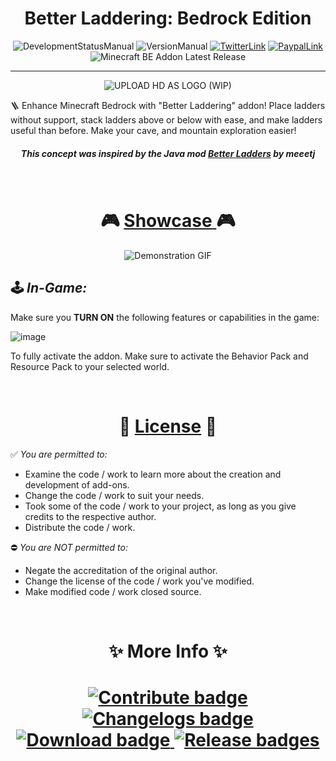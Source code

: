 <h1 align="center"> <strong> Better Laddering: Bedrock Edition </strong> </h1>

<div align="center">

  ![DevelopmentStatusManual](https://img.shields.io/badge/Development-finished-2ea44f?logo=visualstudiocode&logoColor=blue)
  ![VersionManual](https://img.shields.io/badge/Version-v1.0.1-2ea44f?logo=git&logoColor=red)
  [![TwitterLink](https://img.shields.io/badge/Twitter-Follow_@h__YanG__0A-2ea44f?logo=twitter&logoColor=blue)](https://twitter.com/h_YanG_0A)
  [![PaypalLink](https://img.shields.io/badge/Support-Donate-2ea44f?logo=paypal)](https://www.paypal.com/paypalme/DennisAbaigar?country.x=PH&locale.x=en_US)
  ![Minecraft BE Addon Latest Release](https://img.shields.io/github/v/release/Adr-hyng-OSS/Better-Laddering?logo=xbox&logoColor=green&label=Minecraft)
  <!-- [![Release Downloads](https://img.shields.io/badge/dynamic/json?label=Downloads&query=%24%5B0%5D.assets%5B0%5D.download_count&url=https%3A%2F%2Fapi.github.com%2Frepos%2FAdr-hyng-OSS%2FLumber-Axe%2Freleases)](https://github.com/Adr-hyng-OSS/Lumber-Axe/releases/latest) -->
  
</div>


-----

<p align="center"><img src="https://github.com/Adr-hyng/Better-Laddering/assets/95139246/32fe1e8c-e9dc-40e8-b2ae-68f2c22540fc" alt="UPLOAD HD AS LOGO (WIP)"></p>

🪜 Enhance Minecraft Bedrock with "Better Laddering" addon! Place ladders without support, stack ladders above or below with ease, and make ladders useful than before. Make your cave, and mountain exploration easier!

<h5 align="center"> This concept was inspired by the Java mod <a href="https://modrinth.com/mod/better-ladders">Better Ladders</a> by meeetj </h5>
<br>

<h1 align="center" >🎮 <a href="https://youtube.com/playlist?list=PLHMbEPQsIZ9zJ6dVAVO0E1YM5qgYO1iQI"><strong>Showcase</strong> </a> 🎮</h1>

<p align="center"><img src="./res/demo/Ladder-Floor-and-Ceiling.gif" alt="Demonstration GIF"></p>

## 🕹️ *In-Game:*

Make sure you **TURN ON** the following features or capabilities in the game:

![image](https://github.com/Adr-hyng/Better-Laddering/assets/95139246/3877675b-4d30-4286-93c0-1573dc746a23)


To fully activate the addon. Make sure to activate the Behavior Pack and Resource Pack to your selected world.


<br>

<h1 align="center" >📃 <a href="./LICENSE"><strong>License</strong></a> 📃</h1>

✅ *You are permitted to:*

- Examine the code / work to learn more about the creation and development of add-ons.
- Change the code / work to suit your needs.
- Took some of the code / work to your project, as long as you give credits to the respective author.
- Distribute the code / work.

⛔ *You are NOT permitted to:*

- Negate the accreditation of the original author.
- Change the license of the code / work you've modified.
- Make modified code / work closed source.

<br>

<h1 align="center"> <strong> ✨ More Info ✨ </strong> <h1>

<div align="center">
  <a href="./contribute.md">
    <img src="https://img.shields.io/static/v1?label=&message=Contribute&color=dark+green&style=for-the-badge" alt="Contribute badge">
  </a>
  <a href="https://github.com/Adr-hyng-OSS/Better-Laddering/releases">
    <img src="https://img.shields.io/static/v1?label=&message=CHANGELOGS&color=dark+green&style=for-the-badge" alt="Changelogs badge">
  </a>
  <a href="https://bstlar.com/195/Better-Laddering-Bedrock-v1.20.1x">
    <img src="https://img.shields.io/static/v1?label=&message=DOWNLOAD&color=dark+green&style=for-the-badge&logo=download&logoColor=black" alt="Download badge">
  </a>
  <a href="https://github.com/Adr-hyng-OSS/Better-Laddering/releases/latest">
    <img src="https://img.shields.io/static/v1?label=&message=LATEST%20RELEASE&color=dark+green&style=for-the-badge" alt="Release badges">
  </a>
</div>
